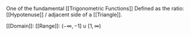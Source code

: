 One of the fundamental [[Trigonometric Functions]]
Defined as the ratio:  [[Hypotenuse]] /  adjacent side of a [[Triangle]].

[[Domain]]: 
[[Range]]: $(-\infty,-1]\cup[1, \infty)$

